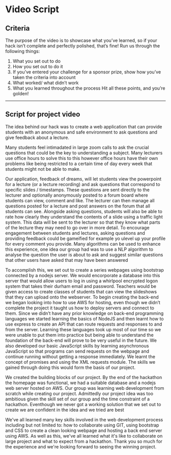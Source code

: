 # Video Script
## Criteria
The purpose of the video is to showcase what you’ve learned, so if your hack isn’t complete and perfectly 
polished, that’s fine! Run us through the following things:
1. What you set out to do
2. How you set out to do it
3. If you’ve entered your challenge for a sponsor prize, show how you’ve taken the criteria into account
4. What worked/ what didn’t work
5. What you learned throughout the process
Hit all these points, and you’re golden!
---
## Script for project video

The idea behind our hack was to create a web application that can provide students
with an anonymous and safe environment to ask questions and give feedback about a lecture.

Many students feel intimadated in large zoom calls to ask the crucial questions that
could be the key to understanding a subject. Many lecturers use office hours to solve this
to this however office hours have their own problems like being restricted to a certain time
of day every week that students might not be able to make.

Our application, feedback of dreams, will let students view the powerpoint for a lecture (or a lecture
recording) and ask questions that correspond to specific slides / timestamps. These questions are sent directly
to the lecturer and optionally anonymously posted to a forum board where students can view,
comment and like. The lecturer can then manage all questions posted for a lecture
and post answers on the forum that all students can see. Alongside asking questions, students will also
be able to rate how clearly they understand the contents of a slide using a traffic light system. This data
will be sent to the lecturer so that they know what parts of the lecture they may need to go over in more 
detail. To encourage engagement between students and lectures, asking questions and providing feedback could
be gameified for example yo ulevel up your profile for every comment you provide. 
Many algorithms can be used to enhance this experience, one idea our group had was to use a NLP
algorithm to analyse the question the user is about to ask and suggest similar questions that other users
have asked that may have been answered

To accomplish this, we set out to create a series webpages using bootstrap connected by a
nodejs server. We would encorporate a database into this server that would allow users to log in using a whirlpool
encrypted logon system that takes their durham email and password. Teachers would be given access to create classes of
students that can view the slideshows that they can upload onto the webserver. To begin creating the back-end we began 
looking into how to use AWS for hosting, even though we didn’t complete the project it taught us how to deploy servers 
and connect to them. Since we didn’t have any prior knowledge on back-end programming languages we started learning the 
basics of NodeJS and then learnt how to use express to create an API that can route requests and responses to and from 
the server. Learning these languages took up most of our time so we were unable to put them into practice but being able 
to understand the foundation of the back-end will prove to be very useful in the future. We also developed our basic JavaScript 
skills by learning asynchronous JavaScript so that programs can send requests on the webpage and continue running without getting a 
response immediately. We learnt the concept of promises and using the XML requests module. The skills we gained through doing this 
would form the basis of our project.

We created the building blocks of our project. By the end of the hackathon the homepage was functional,
we had a suitable database and a nodejs web server hosted on AWS. Our group was learning web development
from scratch while creating our project. Admittedly our project idea was too ambitious given the skill set of our group
and the time constraint of a hackathon. Eventhough we never got a working solution that we set out to create
we are confident in the idea and we tried are best

We've all learned many key skills involved in the web development process including but not limited to: how to collaborate
using GIT, using bootstrap and CSS to create a clean looking webpage and hosting a back end server using AWS. As well as this,
we've all learned what it's like to collaborate on large project and what to expect from a hackathon. Thank you so much for the
experience and we're looking forward to seeing the winning project.
